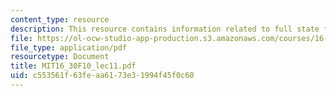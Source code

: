 ```yaml
---
content_type: resource
description: This resource contains information related to full state feedback control.
file: https://ol-ocw-studio-app-production.s3.amazonaws.com/courses/16-30-feedback-control-systems-fall-2010/c553561f63feaa6173e31994f45f0c60_MIT16_30F10_lec11.pdf
file_type: application/pdf
resourcetype: Document
title: MIT16_30F10_lec11.pdf
uid: c553561f-63fe-aa61-73e3-1994f45f0c60
---
```

